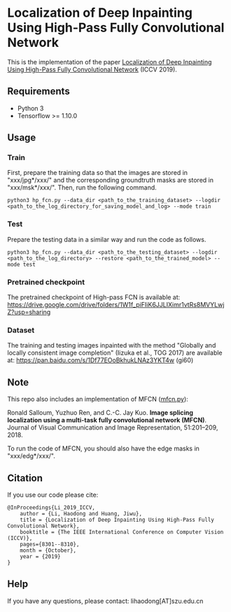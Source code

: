 # Localization of Deep Inpainting Using High-Pass Fully Convolutional Network

This is the implementation of the paper [Localization of Deep Inpainting Using High-Pass Fully Convolutional Network](http://openaccess.thecvf.com/content_ICCV_2019/html/Li_Localization_of_Deep_Inpainting_Using_High-Pass_Fully_Convolutional_Network_ICCV_2019_paper.html) (ICCV 2019).


## Requirements
- Python 3
- Tensorflow >= 1.10.0


## Usage
### Train
First, prepare the training data so that the images are stored in "xxx/jpg*/xxx/" and the corresponding groundtruth masks are stored in "xxx/msk*/xxx/". Then, run the following command.
```
python3 hp_fcn.py --data_dir <path_to_the_training_dataset> --logdir <path_to_the_log_directory_for_saving_model_and_log> --mode train
```

### Test
Prepare the testing data in a similar way and run the code as follows.
```
python3 hp_fcn.py --data_dir <path_to_the_testing_dataset> --logdir <path_to_the_log_directory> --restore <path_to_the_trained_model> --mode test
```

### Pretrained checkpoint 
The pretrained checkpoint of High-pass FCN is available at:
https://drive.google.com/drive/folders/1W1f_piFIiK6JJLIXimr1vtRs8MVYLwjZ?usp=sharing

### Dataset
The training and testing images inpainted with the method "Globally and locally consistent image completion" (Iizuka et al., TOG 2017) are available at:
https://pan.baidu.com/s/1Df77EOoBkhukLNAz3YKT4w (gi60)


## Note
This repo also includes an implementation of MFCN ([mfcn.py](mfcn.py)):

Ronald Salloum, Yuzhuo Ren, and C.-C. Jay Kuo. **Image splicing localization using a multi-task fully convolutional network (MFCN)**. Journal of Visual Communication and Image Representation, 51:201–209, 2018.

To run the code of MFCN, you should also have the edge masks in "xxx/edg*/xxx/".

## Citation
If you use our code please cite:
```
@InProceedings{Li_2019_ICCV,
    author = {Li, Haodong and Huang, Jiwu},
    title = {Localization of Deep Inpainting Using High-Pass Fully Convolutional Network},
    booktitle = {The IEEE International Conference on Computer Vision (ICCV)},
    pages={8301--8310},
    month = {October},
    year = {2019}
}
```

## Help
If you have any questions, please contact: lihaodong[AT]szu.edu.cn

 
